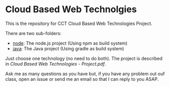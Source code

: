 # Cloud Based Web Technolgies

This is the repository for CCT Cloud Based Web Technologies Project.

There are two sub-folders:
- [node](/node): The node.js project (Using npm as build system)
- [java](/java-spring): The Java project (Using gradle as build system)

Just choose one technology (no need to do both). The project is
described in *Cloud Based Web Technologies - Project.pdf*.

Ask me as many questions as you have but, if you have any problem out ouf class, open an issue
or send me an email so that I can reply to you ASAP.
